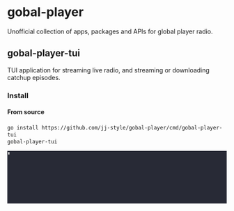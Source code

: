 # gobal-player

Unofficial collection of apps, packages and APIs for global player radio.

## gobal-player-tui
TUI application for streaming live radio, and streaming or downloading catchup episodes.

### Install
#### From source
```
go install https://github.com/jj-style/gobal-player/cmd/gobal-player-tui
gobal-player-tui
```

![tui-demo](.github/assets/tui.gif)
